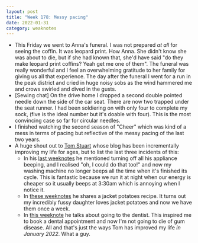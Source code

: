 ```yaml
---
layout: post
title: "Week 178: Messy pacing"
date: 2022-01-31
category: weaknotes
---
```

* This Friday we went to Anna's funeral. I was not prepared _at all_ for seeing the coffin. It was leopard print. How Anna. She didn't know she was about to die, but if she had known that, she'd have said "do they make leopard print coffins? Yeah get me one of them". The funeral was really wonderful and I feel an overwhelming gratitude to her family for giving us all that experience. The day after the funeral I went for a run in the peak district and cried in huge noisy sobs as the wind hammered me and crows swirled and dived in the gusts.
* [Sewing chat] On the drive home I dropped a second double pointed needle down the side of the car seat. There are now two trapped under the seat runner. I had been soldiering on with only four to complete my sock, (five is the ideal number but it's doable with four). This is the most convincing case so far for circular needles.
* I finished watching the second season of "Cheer" which was kind of a mess in terms of pacing but reflective of the messy pacing of the last two years.
* A huge shout out to [Tom Stuart](https://tomstu.art/) whose blog has been incrementally improving my life for ages, but to list the last three incidents of this:
  * In his [last weeknotes](https://tomstu.art/weeknotes-107-inscrutable-technology) he mentioned turning off all his appliance beeping, and I realised "oh, I could do that too!" and now my washing machine no longer beeps all the time when it's finished its cycle. This is fantastic because we run it at night when our energy is cheaper so it usually beeps at 3:30am which is annoying when I notice it.
  * In [these weeknotes](https://tomstu.art/weeknotes-101-introductory-course) he shares a jacket potatoes recipe. It turns out my incredibly fussy daughter loves jacket potatoes and now we have them once a week.
  * In [this weeknote](https://tomstu.art/weeknotes-106-massive-baby) he talks about going to the dentist. This inspired me to book a dental appointment and now I'm not going to die of gum disease.
All and that's just the ways Tom has improved my life _in January 2022_. What a guy.
